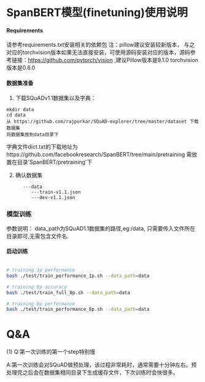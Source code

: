 # SpanBERT模型(finetuning)使用说明

#### Requirements
请参考requirements.txt安装相关的依赖包
注：pillow建议安装较新版本， 与之对应的torchvision版本如果无法直接安装，可使用源码安装对应的版本，源码参考链接：https://github.com/pytorch/vision ,建议Pillow版本是9.1.0 torchvision版本是0.6.0
#### 数据集准备

1. 下载SQuADv1.1数据集以及字典：

```
mkdir data
cd data
从 https://github.com/rajpurkar/SQuAD-explorer/tree/master/dataset 下载数据集
将数据集放到data目录下
```

字典文件dict.txt的下载地址为https://github.com/facebookresearch/SpanBERT/tree/main/pretraining
需放置在目录'SpanBERT/pretraining'下


2. 确认数据集

```
      ---data
         ---train-v1.1.json
         ---dev-v1.1.json
```


### 模型训练
参数说明：
data_path为SQuAD1.1数据集的路径,eg:/data, 只需要传入文件所在目录即可,无需包含文件名.
#### 启动训练


```bash

# training 1p performance
bash ./test/train_performance_1p.sh --data_path=data

# training 8p accuracy
bash ./test/train_full_8p.sh --data_path=data

# training 8p performance
bash ./test/train_performance_8p.sh --data_path=data

```


# Q&A

(1) Q:第一次训练的第一个step特别慢

​      A:第一次训练会对SQuAD做预处理，该过程非常耗时，通常需要十分钟左右。预处理完之后会在数据集相同目录下生成缓存文件，下次训练时会快很多。







